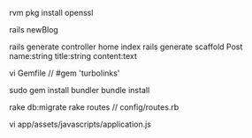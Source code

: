 

rvm pkg install openssl

rails newBlog


rails generate controller home index
rails generate scaffold Post name:string title:string content:text

vi Gemfile // #gem 'turbolinks'

sudo gem install bundler
bundle install



rake db:migrate
rake routes  // config/routes.rb

vi app/assets/javascripts/application.js
